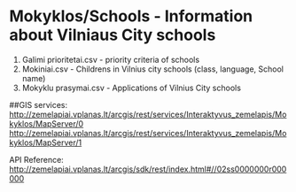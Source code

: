 # Mokyklos/Schools - Information about Vilniaus City schools
1. Galimi prioritetai.csv - priority criteria of schools
2. Mokiniai.csv - Childrens in Vilnius city schools (class, language, School name)
3. Mokyklu prasymai.csv - Applications of Vilnius City schools


##GIS services:
http://zemelapiai.vplanas.lt/arcgis/rest/services/Interaktyvus_zemelapis/Mokyklos/MapServer/0
http://zemelapiai.vplanas.lt/arcgis/rest/services/Interaktyvus_zemelapis/Mokyklos/MapServer/1

API Reference: http://zemelapiai.vplanas.lt/arcgis/sdk/rest/index.html#//02ss0000000r000000

